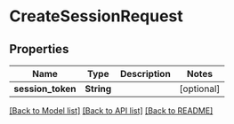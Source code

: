 # CreateSessionRequest

## Properties
Name | Type | Description | Notes
------------ | ------------- | ------------- | -------------
**session_token** | **String** |  | [optional] 

[[Back to Model list]](../README.md#documentation-for-models) [[Back to API list]](../README.md#documentation-for-api-endpoints) [[Back to README]](../README.md)



